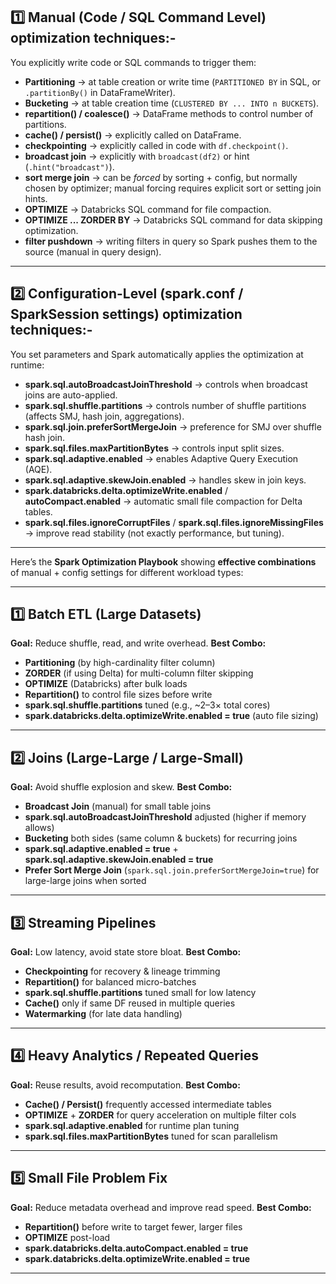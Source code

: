 
## **1️⃣ Manual (Code / SQL Command Level)** optimization techniques:-

You explicitly write code or SQL commands to trigger them:

* **Partitioning** → at table creation or write time (`PARTITIONED BY` in SQL, or `.partitionBy()` in DataFrameWriter).
* **Bucketing** → at table creation time (`CLUSTERED BY ... INTO n BUCKETS`).
* **repartition() / coalesce()** → DataFrame methods to control number of partitions.
* **cache() / persist()** → explicitly called on DataFrame.
* **checkpointing** → explicitly called in code with `df.checkpoint()`.
* **broadcast join** → explicitly with `broadcast(df2)` or hint (`.hint("broadcast")`).
* **sort merge join** → can be *forced* by sorting + config, but normally chosen by optimizer; manual forcing requires explicit sort or setting join hints.
* **OPTIMIZE** → Databricks SQL command for file compaction.
* **OPTIMIZE ... ZORDER BY** → Databricks SQL command for data skipping optimization.
* **filter pushdown** → writing filters in query so Spark pushes them to the source (manual in query design).

---

## **2️⃣ Configuration-Level (spark.conf / SparkSession settings)** optimization techniques:-

You set parameters and Spark automatically applies the optimization at runtime:

* **spark.sql.autoBroadcastJoinThreshold** → controls when broadcast joins are auto-applied.
* **spark.sql.shuffle.partitions** → controls number of shuffle partitions (affects SMJ, hash join, aggregations).
* **spark.sql.join.preferSortMergeJoin** → preference for SMJ over shuffle hash join.
* **spark.sql.files.maxPartitionBytes** → controls input split sizes.
* **spark.sql.adaptive.enabled** → enables Adaptive Query Execution (AQE).
* **spark.sql.adaptive.skewJoin.enabled** → handles skew in join keys.
* **spark.databricks.delta.optimizeWrite.enabled** / **autoCompact.enabled** → automatic small file compaction for Delta tables.
* **spark.sql.files.ignoreCorruptFiles** / **spark.sql.files.ignoreMissingFiles** → improve read stability (not exactly performance, but tuning).

---

Here’s the **Spark Optimization Playbook** showing **effective combinations** of manual + config settings for different workload types:

---

## **1️⃣ Batch ETL (Large Datasets)**

**Goal:** Reduce shuffle, read, and write overhead.
**Best Combo:**

* **Partitioning** (by high-cardinality filter column)
* **ZORDER** (if using Delta) for multi-column filter skipping
* **OPTIMIZE** (Databricks) after bulk loads
* **Repartition()** to control file sizes before write
* **spark.sql.shuffle.partitions** tuned (e.g., \~2–3× total cores)
* **spark.databricks.delta.optimizeWrite.enabled = true** (auto file sizing)

---

## **2️⃣ Joins (Large-Large / Large-Small)**

**Goal:** Avoid shuffle explosion and skew.
**Best Combo:**

* **Broadcast Join** (manual) for small table joins
* **spark.sql.autoBroadcastJoinThreshold** adjusted (higher if memory allows)
* **Bucketing** both sides (same column & buckets) for recurring joins
* **spark.sql.adaptive.enabled = true** + **spark.sql.adaptive.skewJoin.enabled = true**
* **Prefer Sort Merge Join** (`spark.sql.join.preferSortMergeJoin=true`) for large-large joins when sorted

---

## **3️⃣ Streaming Pipelines**

**Goal:** Low latency, avoid state store bloat.
**Best Combo:**

* **Checkpointing** for recovery & lineage trimming
* **Repartition()** for balanced micro-batches
* **spark.sql.shuffle.partitions** tuned small for low latency
* **Cache()** only if same DF reused in multiple queries
* **Watermarking** (for late data handling)

---

## **4️⃣ Heavy Analytics / Repeated Queries**

**Goal:** Reuse results, avoid recomputation.
**Best Combo:**

* **Cache() / Persist()** frequently accessed intermediate tables
* **OPTIMIZE** + **ZORDER** for query acceleration on multiple filter cols
* **spark.sql.adaptive.enabled** for runtime plan tuning
* **spark.sql.files.maxPartitionBytes** tuned for scan parallelism

---

## **5️⃣ Small File Problem Fix**

**Goal:** Reduce metadata overhead and improve read speed.
**Best Combo:**

* **Repartition()** before write to target fewer, larger files
* **OPTIMIZE** post-load
* **spark.databricks.delta.autoCompact.enabled = true**
* **spark.databricks.delta.optimizeWrite.enabled = true**

---




